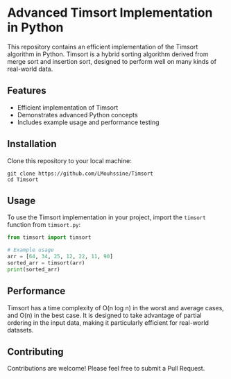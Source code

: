 # Advanced Timsort Implementation in Python

This repository contains an efficient implementation of the Timsort algorithm in Python. Timsort is a hybrid sorting algorithm derived from merge sort and insertion sort, designed to perform well on many kinds of real-world data.

## Features

- Efficient implementation of Timsort
- Demonstrates advanced Python concepts
- Includes example usage and performance testing

## Installation

Clone this repository to your local machine:

```
git clone https://github.com/LMouhssine/Timsort
cd Timsort
```

## Usage

To use the Timsort implementation in your project, import the `timsort` function from `timsort.py`:

```python
from timsort import timsort

# Example usage
arr = [64, 34, 25, 12, 22, 11, 90]
sorted_arr = timsort(arr)
print(sorted_arr)
```

## Performance

Timsort has a time complexity of O(n log n) in the worst and average cases, and O(n) in the best case. It is designed to take advantage of partial ordering in the input data, making it particularly efficient for real-world datasets.

## Contributing

Contributions are welcome! Please feel free to submit a Pull Request.
